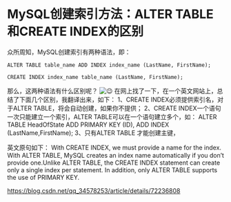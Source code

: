 # MySQL创建索引方法：ALTER TABLE和CREATE INDEX的区别

 

众所周知，MySQL创建索引有两种语法，即：

```mysql
ALTER TABLE table_name ADD INDEX index_name (LastName, FirstName);

CREATE INDEX index_name table_name (LastName, FirstName);
```

那么，这两种语法有什么区别呢？ ![:wink:](http://www.hillocksand.com/wp-includes/images/smilies/icon_wink.gif)
在网上找了一下，在一个英文网站上，总结了下面几个区别，我翻译出来，如下：
1、CREATE INDEX必须提供索引名，对于ALTER TABLE，将会自动创建，如果你不提供；
2、CREATE INDEX一个语句一次只能建立一个索引，ALTER TABLE可以在一个语句建立多个，如：
      ALTER TABLE HeadOfState ADD PRIMARY KEY (ID), ADD INDEX (LastName,FirstName);
3、只有ALTER TABLE 才能创建主键，

英文原句如下：
With CREATE INDEX, we must provide a name for the index. With ALTER TABLE, MySQL creates an index name automatically if you don’t provide one.Unlike ALTER TABLE, the CREATE INDEX statement can create only a single index per statement. In addition, only ALTER TABLE supports the use of PRIMARY KEY.



https://blog.csdn.net/qq_34578253/article/details/72236808